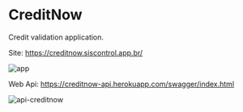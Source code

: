 # CreditNow
Credit validation application.

Site:
https://creditnow.siscontrol.app.br/

![app](https://github.com/BrunoBencke/CreditNow/assets/41764882/2b091e12-2fdf-467e-beba-1d787279d0da)

Web Api:
https://creditnow-api.herokuapp.com/swagger/index.html

![api-creditnow](https://github.com/BrunoBencke/CreditNow/assets/41764882/df3c0821-d8d0-43b8-9beb-1b438540f083)




